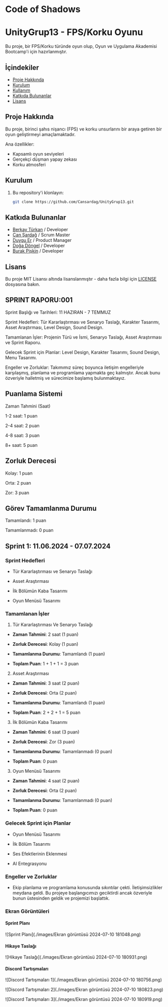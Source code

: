 # Code of Shadows

# UnityGrup13 - FPS/Korku Oyunu
Bu proje, bir FPS/Korku türünde oyun olup, Oyun ve Uygulama Akademisi Bootcamp'i için hazırlanmıştır.

## İçindekiler
- [Proje Hakkında](#proje-hakkında)
- [Kurulum](#kurulum)
- [Kullanım](#kullanım)
- [Katkıda Bulunanlar](#katkıda-bulunanlar)
- [Lisans](#lisans)


## Proje Hakkında
Bu proje, birinci şahıs nişancı (FPS) ve korku unsurlarını bir araya getiren bir oyun geliştirmeyi amaçlamaktadır. 

Ana özellikler:
- Kapsamlı oyun seviyeleri
- Gerçekçi düşman yapay zekası
- Korku atmosferi

## Kurulum
1. Bu repository'i klonlayın:
   ```bash
   git clone https://github.com/Cansardag/UnityGrup13.git


## Katkıda Bulunanlar
- [Berkay Türkan](https://github.com/berkaytrkn) / Developer
- [Can Şardağ](https://github.com/Cansardag) / Scrum Master
- [Duygu Er](https://github.com/Duyguru) / Product Manager
- [Doğa Döngel](https://github.com/dogadongel) / Developer
- [Burak Pişkin](https://github.com/reinhpash) / Developer



## Lisans
Bu proje MIT Lisansı altında lisanslanmıştır - daha fazla bilgi için [LICENSE](LICENSE) dosyasına bakın.



## SPRINT RAPORU:001

Sprint Başlığı ve Tarihleri: 11 HAZIRAN - 7 TEMMUZ

Sprint Hedefleri: Tür Kararlaştırması ve Senaryo Taslağı, Karakter Tasarımı, Asset Araştırması, Level Design, Sound Design.

Tamamlanan İşler: Projenin Türü ve İsmi, Senaryo Taslağı, Asset Araştırması ve Sprint Raporu.

Gelecek Sprint için Planlar: Level Design, Karakter Tasarımı, Sound Design, Menu Tasarımı.

Engeller ve Zorluklar: Takımımız süreç boyunca iletişim engelleriyle karşılaşmış, planlama ve programlama yapmakta geç kalmıştır. Ancak bunu özveriyle halletmiş ve sürecimize başlamış bulunmaktayız.

## Puanlama Sistemi

Zaman Tahmini (Saat)

1-2 saat: 1 puan

2-4 saat: 2 puan

4-8 saat: 3 puan

8+ saat: 5 puan

## Zorluk Derecesi

Kolay: 1 puan

Orta: 2 puan

Zor: 3 puan

## Görev Tamamlanma Durumu

Tamamlandı: 1 puan

Tamamlanmadı: 0 puan

## Sprint 1: 11.06.2024 - 07.07.2024

### Sprint Hedefleri
- Tür Kararlaştırması ve Senaryo Taslağı

- Asset Araştırması

- İlk Bölümün Kaba Tasarımı

- Oyun Menüsü Tasarımı

### Tamamlanan İşler

1. Tür Kararlaştırması Ve Senaryo Taslağı
   
- **Zaman Tahmini**: 2 saat (1 puan)
   
- **Zorluk Derecesi**: Kolay (1 puan)
   
- **Tamamlanma Durumu**: Tamamlandı (1 puan)
   
- **Toplam Puan**: 1 + 1 + 1 = 3 puan

2. Asset Araştırması
   
- **Zaman Tahmini**: 3 saat (2 puan)
   
- **Zorluk Derecesi**: Orta (2 puan)
   
- **Tamamlanma Durumu**: Tamamlandı (1 puan)
   
- **Toplam Puan**: 2 + 2 + 1 = 5 puan

3. İlk Bölümün Kaba Tasarımı
   
- **Zaman Tahmini**: 6 saat (3 puan)
   
- **Zorluk Derecesi**: Zor (3 puan)
   
- **Tamamlanma Durumu**: Tamamlanmadı (0 puan)
   
- **Toplam Puan**: 0 puan

3. Oyun Menüsü Tasarımı
   
- **Zaman Tahmini**: 4 saat (2 puan)
   
- **Zorluk Derecesi**: Orta (2 puan)
   
- **Tamamlanma Durumu**: Tamamlanmadı (0 puan)
   
- **Toplam Puan**: 0 puan

### Gelecek Sprint için Planlar

- Oyun Menüsü Tasarımı

- İlk Bölüm Tasarımı

- Ses Efektlerinin Eklenmesi

- AI Entegrasyonu

### Engeller ve Zorluklar

- Ekip planlama ve programlama konusunda sıkıntılar çekti. İletişimsizlikler meydana geldi. Bu projeye başlangıcımızı geciktirdi ancak özveriyle bunun üstesinden geldik ve projemizi başlattık.


### Ekran Görüntüleri

#### Sprint Planı

![Sprint Planı](./images/Ekran görüntüsü 2024-07-10 181048.png)

#### Hikaye Taslağı

![Hikaye Taslağı](./images/Ekran görüntüsü 2024-07-10 180931.png)

#### Discord Tartışmaları

![Discord Tartışmaları 1](./images/Ekran görüntüsü 2024-07-10 180756.png)

![Discord Tartışmaları 2](./images/Ekran görüntüsü 2024-07-10 180823.png)

![Discord Tartışmaları 3](./images/Ekran görüntüsü 2024-07-10 180919.png)

